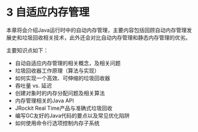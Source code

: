 # 3 自适应内存管理

本章将会介绍Java运行时中的自动内存管理，主要内容包括回顾自动内存管理发展史和垃圾回收相关技术，此外还会对比自动内存管理和静态内存管理的优劣。

主要知识点如下：

* 自动自适应内存管理的相关概念，及相关问题
* 垃圾回收器工作原理（算法与实现）
* 如何实现一个高效、可伸缩的垃圾回收器
* 吞吐量 vs. 延迟
* 创建对象时的内存分配问题及相关算法
* 内存管理相关的Java API
* JRockit Real Time产品与准确式垃圾回收
* 编写GC友好的Java代码的要点以及常见优化陷阱
* 如何使用命令行选项控制内存子系统
